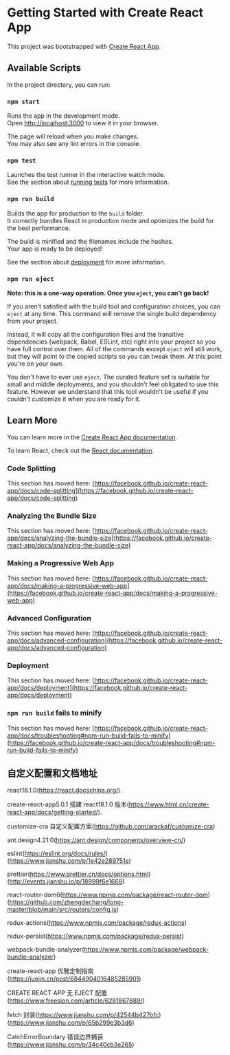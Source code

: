# Getting Started with Create React App

This project was bootstrapped with [Create React App](https://github.com/facebook/create-react-app).

## Available Scripts

In the project directory, you can run:

### `npm start`

Runs the app in the development mode.\
Open [http://localhost:3000](http://localhost:3000) to view it in your browser.

The page will reload when you make changes.\
You may also see any lint errors in the console.

### `npm test`

Launches the test runner in the interactive watch mode.\
See the section about [running tests](https://facebook.github.io/create-react-app/docs/running-tests) for more information.

### `npm run build`

Builds the app for production to the `build` folder.\
It correctly bundles React in production mode and optimizes the build for the best performance.

The build is minified and the filenames include the hashes.\
Your app is ready to be deployed!

See the section about [deployment](https://facebook.github.io/create-react-app/docs/deployment) for more information.

### `npm run eject`

**Note: this is a one-way operation. Once you `eject`, you can't go back!**

If you aren't satisfied with the build tool and configuration choices, you can `eject` at any time. This command will remove the single build dependency from your project.

Instead, it will copy all the configuration files and the transitive dependencies (webpack, Babel, ESLint, etc) right into your project so you have full control over them. All of the commands except `eject` will still work, but they will point to the copied scripts so you can tweak them. At this point you're on your own.

You don't have to ever use `eject`. The curated feature set is suitable for small and middle deployments, and you shouldn't feel obligated to use this feature. However we understand that this tool wouldn't be useful if you couldn't customize it when you are ready for it.

## Learn More

You can learn more in the [Create React App documentation](https://facebook.github.io/create-react-app/docs/getting-started).

To learn React, check out the [React documentation](https://reactjs.org/).

### Code Splitting

This section has moved here: [https://facebook.github.io/create-react-app/docs/code-splitting](https://facebook.github.io/create-react-app/docs/code-splitting)

### Analyzing the Bundle Size

This section has moved here: [https://facebook.github.io/create-react-app/docs/analyzing-the-bundle-size](https://facebook.github.io/create-react-app/docs/analyzing-the-bundle-size)

### Making a Progressive Web App

This section has moved here: [https://facebook.github.io/create-react-app/docs/making-a-progressive-web-app](https://facebook.github.io/create-react-app/docs/making-a-progressive-web-app)

### Advanced Configuration

This section has moved here: [https://facebook.github.io/create-react-app/docs/advanced-configuration](https://facebook.github.io/create-react-app/docs/advanced-configuration)

### Deployment

This section has moved here: [https://facebook.github.io/create-react-app/docs/deployment](https://facebook.github.io/create-react-app/docs/deployment)

### `npm run build` fails to minify

This section has moved here: [https://facebook.github.io/create-react-app/docs/troubleshooting#npm-run-build-fails-to-minify](https://facebook.github.io/create-react-app/docs/troubleshooting#npm-run-build-fails-to-minify)

## 自定义配置和文档地址

react18.1.0(https://react.docschina.org/).

create-react-app5.0.1 搭建 react18.1.0 版本(https://www.html.cn/create-react-app/docs/getting-started/).

customize-cra 自定义配置方案(https://github.com/arackaf/customize-cra)

ant.design4.21.0(https://ant.design/components/overview-cn/)

eslint(https://eslint.org/docs/rules/)(https://www.jianshu.com/p/1e42e289751e)

prettier(https://www.prettier.cn/docs/options.html)(http://events.jianshu.io/p/18999f6e1668)

react-router-dom6(https://www.npmjs.com/package/react-router-dom)(https://github.com/zhengdechang/long-master/blob/main/src/routers/config.js)

redux-actions(https://www.npmjs.com/package/redux-actions)

redux-persist(https://www.npmjs.com/package/redux-persist)

webpack-bundle-analyzer(https://www.npmjs.com/package/webpack-bundle-analyzer)

create-react-app 优雅定制指南(https://juejin.cn/post/6844904016485285901)

CREATE REACT APP 无 EJECT 配置(https://www.freesion.com/article/6281867889/)

fetch 封装(https://www.jianshu.com/p/42544b427bfc)(https://www.jianshu.com/p/65b299e3b3d6)

CatchErrorBoundary 错误边界捕获(https://www.jianshu.com/p/34c40cb3e265)
